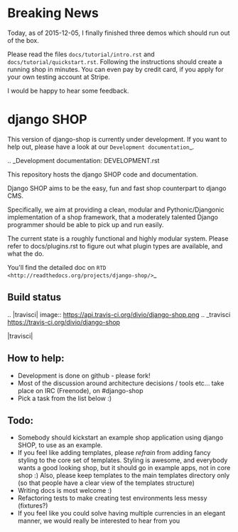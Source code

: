 # Breaking News

Today, as of 2015-12-05, I finally finished three demos which should run out of the box.

Please read the files ``docs/tutorial/intro.rst`` and ``docs/tutorial/quickstart.rst``. Following
the instructions should create a running shop in minutes. You can even pay by credit card, if you
apply for your own testing account at Stripe.

I would be happy to hear some feedback.


# django SHOP

This version of django-shop is currently under development. If you want to help
out, please have a look at our `Development documentation`_.

.. _Development documentation: DEVELOPMENT.rst

This repository hosts the django SHOP code and documentation.

Django SHOP aims to be the easy, fun and fast shop counterpart to django CMS.

Specifically, we aim at providing a clean, modular and Pythonic/Djangonic implementation of a shop
framework, that a moderately talented Django programmer should be able to pick up and run easily.

The current state is a roughly functional and highly modular system. Please refer to
docs/plugins.rst to figure out what plugin types are available, and what the do.

You'll find the detailed doc on `RTD <http://readthedocs.org/projects/django-shop/>`_


## Build status

.. |travisci| image:: https://api.travis-ci.org/divio/django-shop.png
.. _travisci https://travis-ci.org/divio/django-shop

|travisci|


## How to help:

* Development is done on github - please fork!
* Most of the discussion around architecture decisions / tools etc... take
  place on IRC (Freenode), on #django-shop
* Pick a task from the list below :)


## Todo:

* Somebody should kickstart an example shop application using django SHOP, to
  use as an example.
* If you feel like adding templates, please *refrain* from adding fancy styling
  to the core set of templates.
  Styling is awesome, and everybody wants a good looking shop, but it should go
  in example apps, not in core shop :)
  Also, please keep templates to the main templates directory only (so that
  people have a clear view of the templates structure)
* Writing docs is most welcome :)
* Refactoring tests to make creating test environments less messy (fixtures?)
* If you feel like you could solve having multiple currencies in an elegant
  manner, we would really be interested to hear from you
